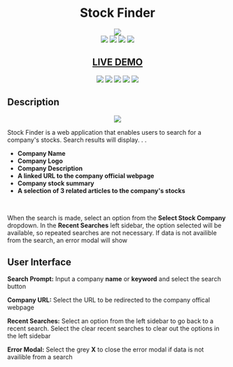 <h1 align="center">Stock Finder</h1>

<div align="center">
<img src="https://user-images.githubusercontent.com/79816212/120241795-20858100-c229-11eb-978c-313107dc4865.png">
</div>

<div align="center">
<img src="https://img.shields.io/badge/Contributed%20by-arerickson28-blue">

<img src="https://img.shields.io/badge/Contributed%20by-maayazed-blue">

<img src="https://img.shields.io/badge/Contributed%20by-norgard7-blue">

<img src="https://img.shields.io/badge/Contributed%20by-aminhassan25-blue">
</div>                                                                           

<h2 align="center"><a href="https://arerickson28.github.io/stock-finder/">LIVE DEMO</a> </h2>

<div align="center">
<img src="https://img.shields.io/github/issues/arerickson28/stock-finder">

<img src="https://img.shields.io/github/forks/arerickson28/stock-finder">
  
<img src="https://img.shields.io/badge/JavaScript-63.8%25-yellow">
  
<img src="https://img.shields.io/badge/HTML-19.3%25-red">
  
<img src="https://img.shields.io/badge/CSS-16.9%25-blueviolet">
</div> 

## Description

<p align="center">
<img src="https://user-images.githubusercontent.com/79816212/120239662-5ecc7180-c224-11eb-8400-8cfabaa36826.gif">
</p>

Stock Finder is a web application that enables users to search for a company's stocks. Search results will display.  .  .
- **Company Name**
- **Company Logo**
- **Company Description**
- **A linked URL to the company official webpage**
- **Company stock summary**
- **A selection of 3 related articles to the company's stocks**
<br>
<p>When the search is made, select an option from the <strong>Select Stock Company</strong> dropdown. In the <strong>Recent Searches</strong> left sidebar, the option selected will be available, so repeated searches are not necessary. If data is not availible from the search, an error modal will show</p>

## User Interface

<p><strong>Search Prompt:</strong> Input a company <strong>name</strong> or <strong>keyword</strong> and select the search button</p>

<p><strong>Company URL:</strong> Select the URL to be redirected to the company offical webpage</p>

<p><strong>Recent Searches:</strong> Select an option from the left sidebar to go back to a recent search. Select the clear recent searches to clear out the options in the left sidebar</p>

<p><strong>Error Modal:</strong> Select the grey <strong>X</strong> to close the error modal if data is not availible from a search</p>
